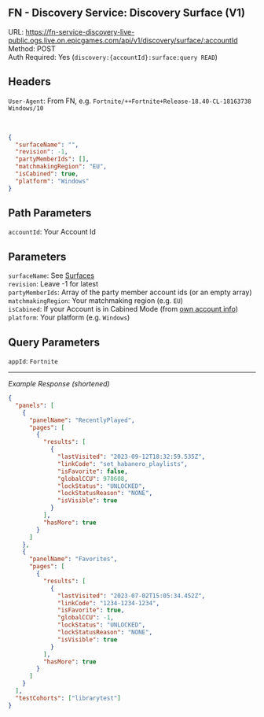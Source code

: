 ## FN - Discovery Service: Discovery Surface (V1)

URL: https://fn-service-discovery-live-public.ogs.live.on.epicgames.com/api/v1/discovery/surface/:accountId \
Method: POST \
Auth Required: Yes (`discovery:{accountId}:surface:query READ`)

## Headers

`User-Agent`: From FN, e.g. `Fortnite/++Fortnite+Release-18.40-CL-18163738 Windows/10`

<br/>

```json
{
  "surfaceName": "",
  "revision": -1,
  "partyMemberIds": [],
  "matchmakingRegion": "EU",
  "isCabined": true,
  "platform": "Windows"
}
```

## Path Parameters

`accountId`: Your Account Id

## Parameters

`surfaceName`: See [Surfaces](../README.md#surfaces) <br/>
`revision`: Leave -1 for latest <br/>
`partyMemberIds`: Array of the party member account ids (or an empty array) <br/>
`matchmakingRegion`: Your matchmaking region (e.g. `EU`) <br/>
`isCabined`: If your Account is in Cabined Mode (from [own account info](../../../AccountService/Account/Lookup/AccountId.md)) <br/>
`platform`: Your platform (e.g. `Windows`)

## Query Parameters

`appId`: `Fortnite`

---

_Example Response (shortened)_

```json
{
  "panels": [
    {
      "panelName": "RecentlyPlayed",
      "pages": [
        {
          "results": [
            {
              "lastVisited": "2023-09-12T18:32:59.535Z",
              "linkCode": "set_habanero_playlists",
              "isFavorite": false,
              "globalCCU": 978608,
              "lockStatus": "UNLOCKED",
              "lockStatusReason": "NONE",
              "isVisible": true
            }
          ],
          "hasMore": true
        }
      ]
    },
    {
      "panelName": "Favorites",
      "pages": [
        {
          "results": [
            {
              "lastVisited": "2023-07-02T15:05:34.452Z",
              "linkCode": "1234-1234-1234",
              "isFavorite": true,
              "globalCCU": -1,
              "lockStatus": "UNLOCKED",
              "lockStatusReason": "NONE",
              "isVisible": true
            }
          ],
          "hasMore": true
        }
      ]
    }
  ],
  "testCohorts": ["librarytest"]
}
```
